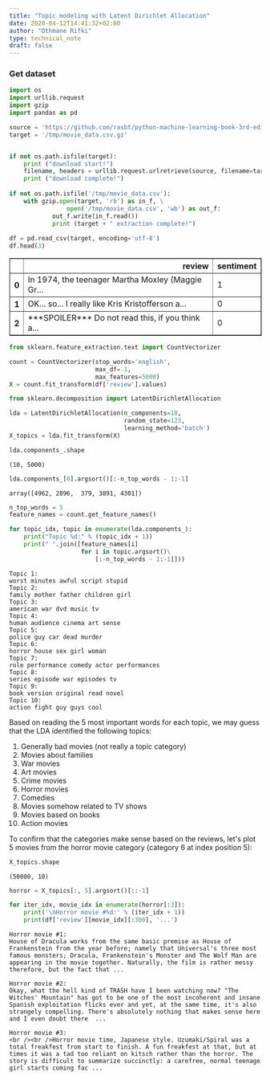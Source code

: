 ```yaml
---
title: "Topic modeling with Latent Dirichlet Allocation"
date: 2020-04-12T14:41:32+02:00
author: "Othmane Rifki"
type: technical_note
draft: false
---
```

### Get dataset


```python
import os
import urllib.request
import gzip
import pandas as pd

source = 'https://github.com/rasbt/python-machine-learning-book-3rd-edition/raw/master/ch08/movie_data.csv.gz'
target = '/tmp/movie_data.csv.gz'


if not os.path.isfile(target):
    print ("download start!")
    filename, headers = urllib.request.urlretrieve(source, filename=target)
    print ("download complete!")
 
if not os.path.isfile('/tmp/movie_data.csv'):
    with gzip.open(target, 'rb') as in_f, \
                open('/tmp/movie_data.csv', 'wb') as out_f:
            out_f.write(in_f.read())
            print (target + " extraction complete!")
    
df = pd.read_csv(target, encoding='utf-8')
df.head(3)
```




<div>
<style scoped>
    .dataframe tbody tr th:only-of-type {
        vertical-align: middle;
    }

    .dataframe tbody tr th {
        vertical-align: top;
    }

    .dataframe thead th {
        text-align: right;
    }
</style>
<table border="1" class="dataframe">
  <thead>
    <tr style="text-align: right;">
      <th></th>
      <th>review</th>
      <th>sentiment</th>
    </tr>
  </thead>
  <tbody>
    <tr>
      <th>0</th>
      <td>In 1974, the teenager Martha Moxley (Maggie Gr...</td>
      <td>1</td>
    </tr>
    <tr>
      <th>1</th>
      <td>OK... so... I really like Kris Kristofferson a...</td>
      <td>0</td>
    </tr>
    <tr>
      <th>2</th>
      <td>***SPOILER*** Do not read this, if you think a...</td>
      <td>0</td>
    </tr>
  </tbody>
</table>
</div>




```python
from sklearn.feature_extraction.text import CountVectorizer

count = CountVectorizer(stop_words='english',
                        max_df=.1,
                        max_features=5000)
X = count.fit_transform(df['review'].values)
```


```python
from sklearn.decomposition import LatentDirichletAllocation

lda = LatentDirichletAllocation(n_components=10,
                                random_state=123,
                                learning_method='batch')
X_topics = lda.fit_transform(X)
```


```python
lda.components_.shape
```




    (10, 5000)




```python
lda.components_[0].argsort()[:-n_top_words - 1:-1]
```




    array([4962, 2896,  379, 3891, 4301])




```python
n_top_words = 5
feature_names = count.get_feature_names()

for topic_idx, topic in enumerate(lda.components_):
    print("Topic %d:" % (topic_idx + 1))
    print(" ".join([feature_names[i]
                    for i in topic.argsort()\
                        [:-n_top_words - 1:-1]]))
```

    Topic 1:
    worst minutes awful script stupid
    Topic 2:
    family mother father children girl
    Topic 3:
    american war dvd music tv
    Topic 4:
    human audience cinema art sense
    Topic 5:
    police guy car dead murder
    Topic 6:
    horror house sex girl woman
    Topic 7:
    role performance comedy actor performances
    Topic 8:
    series episode war episodes tv
    Topic 9:
    book version original read novel
    Topic 10:
    action fight guy guys cool


Based on reading the 5 most important words for each topic, we may guess that the LDA identified the following topics:

1. Generally bad movies (not really a topic category)      
1. Movies about families      
1. War movies      
1. Art movies      
1. Crime movies      
1. Horror movies      
1. Comedies      
1. Movies somehow related to TV shows     
1. Movies based on books     
1. Action movies     

To confirm that the categories make sense based on the reviews, let's plot 5 movies from the horror movie category (category 6 at index position 5):


```python
X_topics.shape
```




    (50000, 10)




```python
horror = X_topics[:, 5].argsort()[::-1]

for iter_idx, movie_idx in enumerate(horror[:3]):
    print('\nHorror movie #%d:' % (iter_idx + 1))
    print(df['review'][movie_idx][:300], '...')

```

    
    Horror movie #1:
    House of Dracula works from the same basic premise as House of Frankenstein from the year before; namely that Universal's three most famous monsters; Dracula, Frankenstein's Monster and The Wolf Man are appearing in the movie together. Naturally, the film is rather messy therefore, but the fact that ...
    
    Horror movie #2:
    Okay, what the hell kind of TRASH have I been watching now? "The Witches' Mountain" has got to be one of the most incoherent and insane Spanish exploitation flicks ever and yet, at the same time, it's also strangely compelling. There's absolutely nothing that makes sense here and I even doubt there  ...
    
    Horror movie #3:
    <br /><br />Horror movie time, Japanese style. Uzumaki/Spiral was a total freakfest from start to finish. A fun freakfest at that, but at times it was a tad too reliant on kitsch rather than the horror. The story is difficult to summarize succinctly: a carefree, normal teenage girl starts coming fac ...

